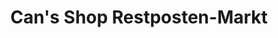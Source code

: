 ---
title: "Can's Shop Restposten-Markt"
url: /heilbronn/cans-shop-restposten-markt/
shop: Kramladen
---
